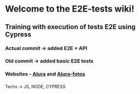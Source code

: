 #  Welcome to the E2E-tests wiki!



## Training with execution of tests E2E using Cypress

### Actual commit -> added E2E + API
### Old commit -> added basic E2E tests


 
### Websites - [Alura](https://alura.com.br) and [Alura-fotos](https://alura-fotos.herokuapp.com)


###  
### 
Techs -> JS, NODE, CYPRESS

